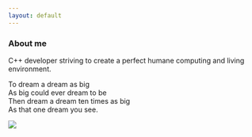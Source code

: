 ```yaml
---
layout: default
---
```

### About me

C++ developer striving to create a perfect humane computing and living environment. 

To dream a dream as big  
As big could ever dream to be  
Then dream a dream ten times as big  
As that one dream you see.

![](http://pic.madfire.net/kusanagi.jpg)
